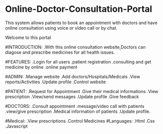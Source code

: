 # Online-Doctor-Consultation-Portal
This system allows patients to book an appointment with doctors and have online consultation using voice or video call or by chat.

Welcome to this portal

#INTRODUCTION:
 .With this online consultation website,Doctors can diagose and prescribe medicines for all health issues.

#FEATURES:
 .Login for all users
 .patient registration
 .consulting and get medicine by online
 .online payment

#ADMIN:
 .Manage website
 .Add doctors/Hospitals/Medicals
 .View reports/Activities
 .Update profile
 .Control website
 
#PATIENT:
 .Request for Appointment
 .Give their medical informations
 .View prescription
 .View/send messages
 .Update profile
 .Give feedback
 
#DOCTORS:
 .Consult appointment
 .message/video call with patients
 .view/give prescription
 .Medical information of patients
 .Update profile.
 
#Medical:
 .View prescriptions
 .Control Medicines
#Languages:
 .Html
 .Css
 .Javascript
 
